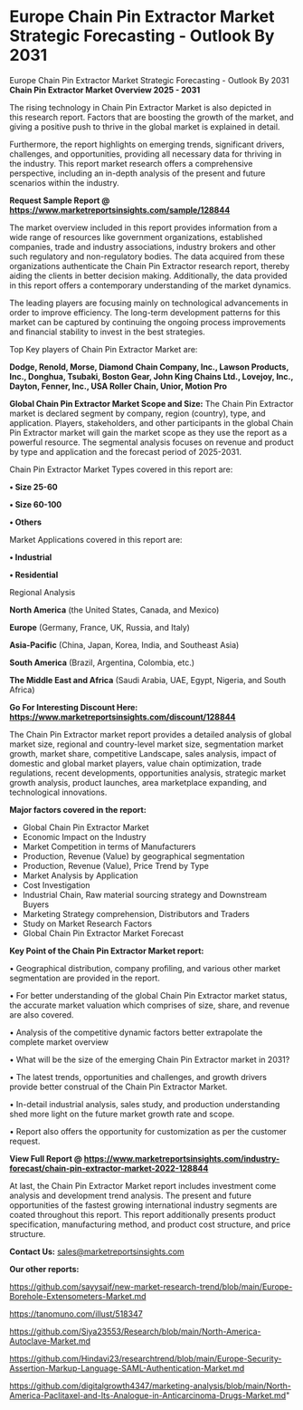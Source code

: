 # Europe Chain Pin Extractor Market Strategic Forecasting - Outlook By 2031
Europe Chain Pin Extractor Market Strategic Forecasting - Outlook By 2031
<Strong> Chain Pin Extractor Market Overview 2025 - 2031</strong>

The rising technology in Chain Pin Extractor Market is also depicted in this research report. Factors that are boosting the growth of the market, and giving a positive push to thrive in the global market is explained in detail.

Furthermore, the report highlights on emerging trends, significant drivers, challenges, and opportunities, providing all necessary data for thriving in the industry. This report market research offers a comprehensive perspective, including an in-depth analysis of the present and future scenarios within the industry.

<strong>Request Sample Report @ <a href=https://www.marketreportsinsights.com/sample/128844>https://www.marketreportsinsights.com/sample/128844</a></strong>

The market overview included in this report provides information from a wide range of resources like government organizations, established companies, trade and industry associations, industry brokers and other such regulatory and non-regulatory bodies. The data acquired from these organizations authenticate the Chain Pin Extractor research report, thereby aiding the clients in better decision making. Additionally, the data provided in this report offers a contemporary understanding of the market dynamics.

The leading players are focusing mainly on technological advancements in order to improve efficiency. The long-term development patterns for this market can be captured by continuing the ongoing process improvements and financial stability to invest in the best strategies.

Top Key players of Chain Pin Extractor Market are:

<strong>Dodge, Renold, Morse, Diamond Chain Company, Inc., Lawson Products, Inc., Donghua, Tsubaki, Boston Gear, John King Chains Ltd., Lovejoy, Inc., Dayton, Fenner, Inc., USA Roller Chain, Unior, Motion Pro</strong>

<strong><b>Global Chain Pin Extractor Market Scope and Size:</b></strong>
The Chain Pin Extractor market is declared segment by company, region (country), type, and application. Players, stakeholders, and other participants in the global Chain Pin Extractor market will gain the market scope as they use the report as a powerful resource. The segmental analysis focuses on revenue and product by type and application and the forecast period of 2025-2031.

Chain Pin Extractor Market Types covered in this report are:

<strong>• Size 25-60

• Size 60-100

• Others</strong>

Market Applications covered in this report are:

<strong>• Industrial

• Residential</strong> 

Regional Analysis

<strong>North America</strong> (the United States, Canada, and Mexico)

<strong>Europe</strong> (Germany, France, UK, Russia, and Italy)

<strong>Asia-Pacific</strong> (China, Japan, Korea, India, and Southeast Asia)

<strong>South America</strong> (Brazil, Argentina, Colombia, etc.)

<strong>The Middle East and Africa</strong> (Saudi Arabia, UAE, Egypt, Nigeria, and South Africa)

<strong>Go For Interesting Discount Here: <a href=https://www.marketreportsinsights.com/discount/128844>https://www.marketreportsinsights.com/discount/128844</a></strong>

The Chain Pin Extractor market report provides a detailed analysis of global market size, regional and country-level market size, segmentation market growth, market share, competitive Landscape, sales analysis, impact of domestic and global market players, value chain optimization, trade regulations, recent developments, opportunities analysis, strategic market growth analysis, product launches, area marketplace expanding, and technological innovations.

<strong><b>Major factors covered in the report:</b></strong>
<ul>
  <li>Global Chain Pin Extractor Market </li>
  <li>Economic Impact on the Industry</li>
  <li>Market Competition in terms of Manufacturers</li>
  <li>Production, Revenue (Value) by geographical segmentation</li>
  <li>Production, Revenue (Value), Price Trend by Type</li>
  <li>Market Analysis by Application</li>
  <li>Cost Investigation</li>
  <li>Industrial Chain, Raw material sourcing strategy and Downstream Buyers</li>
  <li>Marketing Strategy comprehension, Distributors and Traders</li>
  <li>Study on Market Research Factors</li>
  <li>Global Chain Pin Extractor Market Forecast</li>
</ul>

<strong><b>Key Point of the Chain Pin Extractor Market report:</b></strong>

• Geographical distribution, company profiling, and various other market segmentation are provided in the report.

• For better understanding of the global Chain Pin Extractor market status, the accurate market valuation which comprises of size, share, and revenue are also covered.

• Analysis of the competitive dynamic factors better extrapolate the complete market overview

• What will be the size of the emerging Chain Pin Extractor market in 2031?

• The latest trends, opportunities and challenges, and growth drivers provide better construal of the Chain Pin Extractor Market.

• In-detail industrial analysis, sales study, and production understanding shed more light on the future market growth rate and scope.

• Report also offers the opportunity for customization as per the customer request.

<strong><b>View Full Report @ <a href=https://www.marketreportsinsights.com/industry-forecast/chain-pin-extractor-market-2022-128844>https://www.marketreportsinsights.com/industry-forecast/chain-pin-extractor-market-2022-128844</a></b></strong>


At last, the Chain Pin Extractor Market report includes investment come analysis and development trend analysis. The present and future opportunities of the fastest growing international industry segments are coated throughout this report. This report additionally presents product specification, manufacturing method, and product cost structure, and price structure.

<strong>Contact Us:</strong>
sales@marketreportsinsights.com

<strong>Our other reports:</strong>

<a href=https://github.com/sayysaif/new-market-research-trend/blob/main/Europe-Borehole-Extensometers-Market.md>https://github.com/sayysaif/new-market-research-trend/blob/main/Europe-Borehole-Extensometers-Market.md</a>

<a href=https://tanomuno.com/illust/518347>https://tanomuno.com/illust/518347</a>

<a href=https://github.com/Siya23553/Research/blob/main/North-America-Autoclave-Market.md>https://github.com/Siya23553/Research/blob/main/North-America-Autoclave-Market.md</a>

<a href=https://github.com/Hindavi23/researchtrend/blob/main/Europe-Security-Assertion-Markup-Language-SAML-Authentication-Market.md>https://github.com/Hindavi23/researchtrend/blob/main/Europe-Security-Assertion-Markup-Language-SAML-Authentication-Market.md</a>

<a href=https://github.com/digitalgrowth4347/marketing-analysis/blob/main/North-America-Paclitaxel-and-Its-Analogue-in-Anticarcinoma-Drugs-Market.md>https://github.com/digitalgrowth4347/marketing-analysis/blob/main/North-America-Paclitaxel-and-Its-Analogue-in-Anticarcinoma-Drugs-Market.md</a>"
